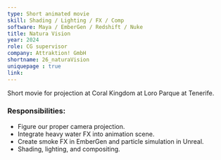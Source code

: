 ```yaml
---
type: Short animated movie
skill: Shading / Lighting / FX / Comp
software: Maya / EmberGen / Redshift / Nuke
title: Natura Vision
year: 2024
role: CG supervisor
company: Attraktion! GmbH
shortname: 26_naturaVision
uniquepage : true 
link:
---
```

Short movie for projection at Coral Kingdom at Loro Parque at Tenerife. <br>
<h3>Responsibilities: </h3>
 <ul>
  <li>Figure our proper camera projection.</li>
  <li>Integrate heavy water FX into animation scene.</li>
  <li>Create smoke FX in EmberGen and particle simulation in Unreal.</li>
  <li>Shading, lighting, and compositing.</li>
</ul> 